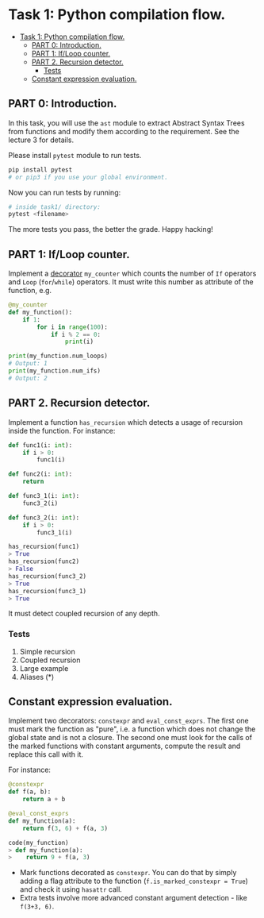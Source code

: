 # Task 1: Python compilation flow.

- [Task 1: Python compilation flow.](#task-1-python-compilation-flow)
  - [PART 0: Introduction.](#part-0-introduction)
  - [PART 1: If/Loop counter.](#part-1-ifloop-counter)
  - [PART 2. Recursion detector.](#part-2-recursion-detector)
    - [Tests](#tests)
  - [Constant expression evaluation.](#constant-expression-evaluation)


## PART 0: Introduction.

In this task, you will use the `ast` module to extract Abstract Syntax Trees from functions and modify them according to the requirement. See the lecture 3 for details.

Please install `pytest` module to run tests.
```bash
pip install pytest
# or pip3 if you use your global environment.
```

Now you can run tests by running:
```bash
# inside task1/ directory:
pytest <filename>
```

The more tests you pass, the better the grade. Happy hacking!

## PART 1: If/Loop counter.
Implement a [decorator](https://stackoverflow.com/questions/739654/how-do-i-make-function-decorators-and-chain-them-together/1594484#1594484) `my_counter` which counts the number of `If` operators and `Loop` (`for`/`while`) operators.
It must write this number as attribute of the function, e.g. 

```Python
@my_counter
def my_function():
    if 1:
        for i in range(100):
            if i % 2 == 0:
                print(i)

print(my_function.num_loops)
# Output: 1
print(my_function.num_ifs)
# Output: 2
```

## PART 2. Recursion detector.
Implement a function `has_recursion` which detects a usage of recursion inside the function.
For instance:

```python
def func1(i: int):
    if i > 0:
        func1(i)

def func2(i: int):
    return

def func3_1(i: int):
    func3_2(i)

def func3_2(i: int):
    if i > 0:
        func3_1(i)

has_recursion(func1)
> True
has_recursion(func2)
> False
has_recursion(func3_2)
> True
has_recursion(func3_1)
> True
```

It must detect coupled recursion of any depth. 

### Tests
1. Simple recursion
2. Coupled recursion
3. Large example
4. Aliases (*)

## Constant expression evaluation.

Implement two decorators: `constexpr` and `eval_const_exprs`. The first one must mark the function as "pure", i.e. a function which does not change the global state and is not a closure. The second one must look for the calls of the marked functions with constant arguments, compute the result and replace this call with it.

For instance:
```Python
@constexpr
def f(a, b):
    return a + b

@eval_const_exprs
def my_function(a):
    return f(3, 6) + f(a, 3)

code(my_function)
> def my_function(a):
>    return 9 + f(a, 3)
```

* Mark functions decorated as `constexpr`.
You can do that by simply adding a flag attribute to the function
(`f.is_marked_constexpr = True`) and check it using `hasattr` call.
* Extra tests involve more advanced constant argument detection - like `f(3+3, 6)`.